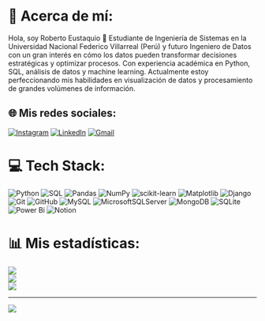 # 💫 Acerca de mí:
Hola, soy Roberto Eustaquio 👋 Estudiante de Ingeniería de Sistemas en la Universidad Nacional Federico Villarreal (Perú) y futuro Ingeniero de Datos con un gran interés en cómo los datos pueden transformar decisiones estratégicas y optimizar procesos. Con experiencia académica en Python, SQL, análisis de datos y machine learning. Actualmente estoy perfeccionando mis habilidades en visualización de datos y procesamiento de grandes volúmenes de información.

## 🌐 Mis redes sociales:
<!-- [![Facebook](https://img.shields.io/badge/Facebook-%231877F2.svg?logo=Facebook&logoColor=white)](https://facebook.com/reus.jimenez02) -->
<!-- [![X](https://img.shields.io/badge/X-black.svg?logo=X&logoColor=white)](https://x.com/Reus_Jimenez02) -->
[![Instagram](https://img.shields.io/badge/Instagram-%23E4405F.svg?logo=Instagram&logoColor=white)](https://instagram.com/reus_jimenez/) 
[![LinkedIn](https://img.shields.io/badge/LinkedIn-%230077B5.svg?logo=linkedin&logoColor=white)](https://linkedin.com/in/roberto-eustaquio/) 
[![Gmail](https://img.shields.io/badge/Gmail-D14836.svg?style=flat-square&logo=Gmail&logoColor=white)](mailto:reusjimenez2002@gmail.com) 

# 💻 Tech Stack:
![Python](https://img.shields.io/badge/python-3670A0?style=for-the-badge&logo=python&logoColor=ffdd54) 
![SQL](https://img.shields.io/badge/sql-003366.svg?style=for-the-badge&logo=mysql&logoColor=white) 
![Pandas](https://img.shields.io/badge/pandas-%23150458.svg?style=for-the-badge&logo=pandas&logoColor=white) 
![NumPy](https://img.shields.io/badge/numpy-%23013243.svg?style=for-the-badge&logo=numpy&logoColor=white) 
![scikit-learn](https://img.shields.io/badge/scikit--learn-%23F7931E.svg?style=for-the-badge&logo=scikit-learn&logoColor=white) 
![Matplotlib](https://img.shields.io/badge/Matplotlib-%23ffffff.svg?style=for-the-badge&logo=Matplotlib&logoColor=black) 
![Django](https://img.shields.io/badge/django-%23092E20.svg?style=for-the-badge&logo=django&logoColor=white) 
![Git](https://img.shields.io/badge/git-%23F05033.svg?style=for-the-badge&logo=git&logoColor=white) 
![GitHub](https://img.shields.io/badge/github-%23121011.svg?style=for-the-badge&logo=github&logoColor=white) 
![MySQL](https://img.shields.io/badge/mysql-4479A1.svg?style=for-the-badge&logo=mysql&logoColor=white) 
![MicrosoftSQLServer](https://img.shields.io/badge/Microsoft%20SQL%20Server-CC2927?style=for-the-badge&logo=microsoft%20sql%20server&logoColor=white) 
![MongoDB](https://img.shields.io/badge/MongoDB-%234ea94b.svg?style=for-the-badge&logo=mongodb&logoColor=white) 
![SQLite](https://img.shields.io/badge/sqlite-%2307405e.svg?style=for-the-badge&logo=sqlite&logoColor=white) 
![Power Bi](https://img.shields.io/badge/power_bi-F2C811?style=for-the-badge&logo=powerbi&logoColor=black) 
![Notion](https://img.shields.io/badge/Notion-%23000000.svg?style=for-the-badge&logo=notion&logoColor=white) 

# 📊 Mis estadísticas:
<!-- Aquí puedes ver un resumen de mi actividad en GitHub, incluyendo mis contribuciones y los lenguajes que más uso. -->
![](https://github-readme-stats.vercel.app/api?username=ReusJimenez&theme=graywhite&hide_border=false&include_all_commits=false&count_private=false) <br/>
![](https://github-readme-streak-stats.herokuapp.com/?user=ReusJimenez&theme=graywhite&hide_border=false) <br/>
![](https://github-readme-stats.vercel.app/api/top-langs/?username=ReusJimenez&theme=graywhite&hide_border=false&include_all_commits=false&count_private=false&layout=compact)

---
[![](https://visitcount.itsvg.in/api?id=ReusJimenez&icon=8&color=12)](https://visitcount.itsvg.in)
